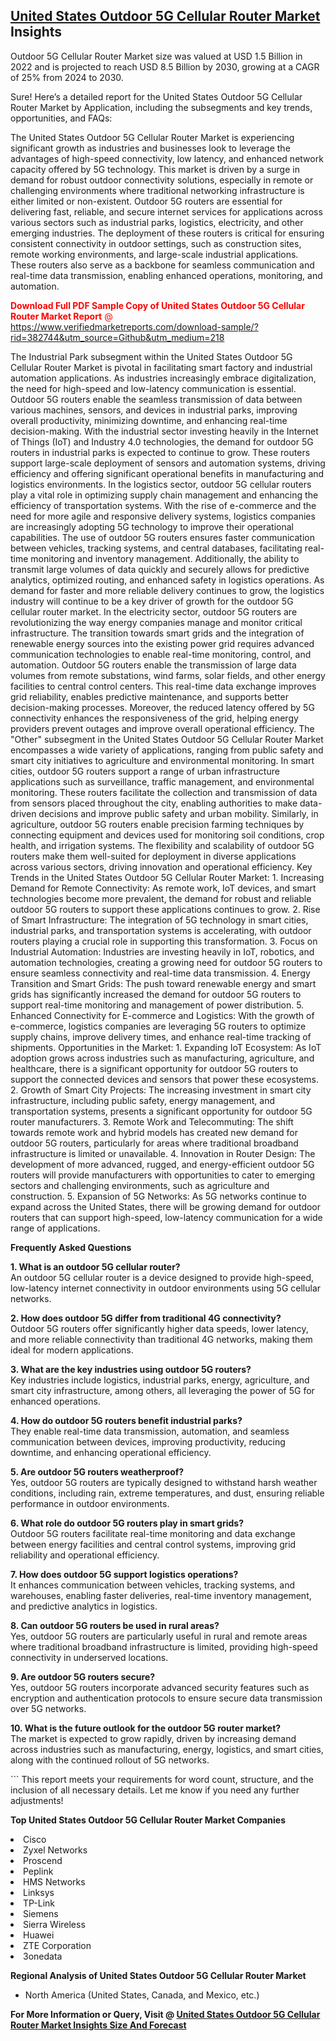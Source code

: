 <h2><a href="https://www.verifiedmarketreports.com/download-sample/?rid=382744&amp;utm_source=Github&amp;utm_medium=218" target="_blank">United States Outdoor 5G Cellular Router Market</a> Insights</h2><p>Outdoor 5G Cellular Router Market size was valued at USD 1.5 Billion in 2022 and is projected to reach USD 8.5 Billion by 2030, growing at a CAGR of 25% from 2024 to 2030.</p><p>Sure! Here’s a detailed report for the United States Outdoor 5G Cellular Router Market by Application, including the subsegments and key trends, opportunities, and FAQs:  <p>The United States Outdoor 5G Cellular Router Market is experiencing significant growth as industries and businesses look to leverage the advantages of high-speed connectivity, low latency, and enhanced network capacity offered by 5G technology. This market is driven by a surge in demand for robust outdoor connectivity solutions, especially in remote or challenging environments where traditional networking infrastructure is either limited or non-existent. Outdoor 5G routers are essential for delivering fast, reliable, and secure internet services for applications across various sectors such as industrial parks, logistics, electricity, and other emerging industries. The deployment of these routers is critical for ensuring consistent connectivity in outdoor settings, such as construction sites, remote working environments, and large-scale industrial applications. These routers also serve as a backbone for seamless communication and real-time data transmission, enabling enhanced operations, monitoring, and automation. <p><span class=""><span style="color: #ff0000;"><strong>Download Full PDF Sample Copy of United States Outdoor 5G Cellular Router Market Report</strong> @ </span><a href="https://www.verifiedmarketreports.com/download-sample/?rid=382744&amp;utm_source=Github&amp;utm_medium=218" target="_blank">https://www.verifiedmarketreports.com/download-sample/?rid=382744&amp;utm_source=Github&amp;utm_medium=218</a></span></p> The Industrial Park subsegment within the United States Outdoor 5G Cellular Router Market is pivotal in facilitating smart factory and industrial automation applications. As industries increasingly embrace digitalization, the need for high-speed and low-latency communication is essential. Outdoor 5G routers enable the seamless transmission of data between various machines, sensors, and devices in industrial parks, improving overall productivity, minimizing downtime, and enhancing real-time decision-making. With the industrial sector investing heavily in the Internet of Things (IoT) and Industry 4.0 technologies, the demand for outdoor 5G routers in industrial parks is expected to continue to grow. These routers support large-scale deployment of sensors and automation systems, driving efficiency and offering significant operational benefits in manufacturing and logistics environments. In the logistics sector, outdoor 5G cellular routers play a vital role in optimizing supply chain management and enhancing the efficiency of transportation systems. With the rise of e-commerce and the need for more agile and responsive delivery systems, logistics companies are increasingly adopting 5G technology to improve their operational capabilities. The use of outdoor 5G routers ensures faster communication between vehicles, tracking systems, and central databases, facilitating real-time monitoring and inventory management. Additionally, the ability to transmit large volumes of data quickly and securely allows for predictive analytics, optimized routing, and enhanced safety in logistics operations. As demand for faster and more reliable delivery continues to grow, the logistics industry will continue to be a key driver of growth for the outdoor 5G cellular router market. In the electricity sector, outdoor 5G routers are revolutionizing the way energy companies manage and monitor critical infrastructure. The transition towards smart grids and the integration of renewable energy sources into the existing power grid requires advanced communication technologies to enable real-time monitoring, control, and automation. Outdoor 5G routers enable the transmission of large data volumes from remote substations, wind farms, solar fields, and other energy facilities to central control centers. This real-time data exchange improves grid reliability, enables predictive maintenance, and supports better decision-making processes. Moreover, the reduced latency offered by 5G connectivity enhances the responsiveness of the grid, helping energy providers prevent outages and improve overall operational efficiency. The "Other" subsegment in the United States Outdoor 5G Cellular Router Market encompasses a wide variety of applications, ranging from public safety and smart city initiatives to agriculture and environmental monitoring. In smart cities, outdoor 5G routers support a range of urban infrastructure applications such as surveillance, traffic management, and environmental monitoring. These routers facilitate the collection and transmission of data from sensors placed throughout the city, enabling authorities to make data-driven decisions and improve public safety and urban mobility. Similarly, in agriculture, outdoor 5G routers enable precision farming techniques by connecting equipment and devices used for monitoring soil conditions, crop health, and irrigation systems. The flexibility and scalability of outdoor 5G routers make them well-suited for deployment in diverse applications across various sectors, driving innovation and operational efficiency. Key Trends in the United States Outdoor 5G Cellular Router Market: 1. Increasing Demand for Remote Connectivity: As remote work, IoT devices, and smart technologies become more prevalent, the demand for robust and reliable outdoor 5G routers to support these applications continues to grow. 2. Rise of Smart Infrastructure: The integration of 5G technology in smart cities, industrial parks, and transportation systems is accelerating, with outdoor routers playing a crucial role in supporting this transformation. 3. Focus on Industrial Automation: Industries are investing heavily in IoT, robotics, and automation technologies, creating a growing need for outdoor 5G routers to ensure seamless connectivity and real-time data transmission. 4. Energy Transition and Smart Grids: The push toward renewable energy and smart grids has significantly increased the demand for outdoor 5G routers to support real-time monitoring and management of power distribution. 5. Enhanced Connectivity for E-commerce and Logistics: With the growth of e-commerce, logistics companies are leveraging 5G routers to optimize supply chains, improve delivery times, and enhance real-time tracking of shipments. Opportunities in the Market: 1. Expanding IoT Ecosystem: As IoT adoption grows across industries such as manufacturing, agriculture, and healthcare, there is a significant opportunity for outdoor 5G routers to support the connected devices and sensors that power these ecosystems. 2. Growth of Smart City Projects: The increasing investment in smart city infrastructure, including public safety, energy management, and transportation systems, presents a significant opportunity for outdoor 5G router manufacturers. 3. Remote Work and Telecommuting: The shift towards remote work and hybrid models has created new demand for outdoor 5G routers, particularly for areas where traditional broadband infrastructure is limited or unavailable. 4. Innovation in Router Design: The development of more advanced, rugged, and energy-efficient outdoor 5G routers will provide manufacturers with opportunities to cater to emerging sectors and challenging environments, such as agriculture and construction. 5. Expansion of 5G Networks: As 5G networks continue to expand across the United States, there will be growing demand for outdoor routers that can support high-speed, low-latency communication for a wide range of applications. <p><strong>Frequently Asked Questions</strong></p> <p><strong>1. What is an outdoor 5G cellular router?</strong><br> An outdoor 5G cellular router is a device designed to provide high-speed, low-latency internet connectivity in outdoor environments using 5G cellular networks.</p> <p><strong>2. How does outdoor 5G differ from traditional 4G connectivity?</strong><br> Outdoor 5G routers offer significantly higher data speeds, lower latency, and more reliable connectivity than traditional 4G networks, making them ideal for modern applications.</p> <p><strong>3. What are the key industries using outdoor 5G routers?</strong><br> Key industries include logistics, industrial parks, energy, agriculture, and smart city infrastructure, among others, all leveraging the power of 5G for enhanced operations.</p> <p><strong>4. How do outdoor 5G routers benefit industrial parks?</strong><br> They enable real-time data transmission, automation, and seamless communication between devices, improving productivity, reducing downtime, and enhancing operational efficiency.</p> <p><strong>5. Are outdoor 5G routers weatherproof?</strong><br> Yes, outdoor 5G routers are typically designed to withstand harsh weather conditions, including rain, extreme temperatures, and dust, ensuring reliable performance in outdoor environments.</p> <p><strong>6. What role do outdoor 5G routers play in smart grids?</strong><br> Outdoor 5G routers facilitate real-time monitoring and data exchange between energy facilities and central control systems, improving grid reliability and operational efficiency.</p> <p><strong>7. How does outdoor 5G support logistics operations?</strong><br> It enhances communication between vehicles, tracking systems, and warehouses, enabling faster deliveries, real-time inventory management, and predictive analytics in logistics.</p> <p><strong>8. Can outdoor 5G routers be used in rural areas?</strong><br> Yes, outdoor 5G routers are particularly useful in rural and remote areas where traditional broadband infrastructure is limited, providing high-speed connectivity in underserved locations.</p> <p><strong>9. Are outdoor 5G routers secure?</strong><br> Yes, outdoor 5G routers incorporate advanced security features such as encryption and authentication protocols to ensure secure data transmission over 5G networks.</p> <p><strong>10. What is the future outlook for the outdoor 5G router market?</strong><br> The market is expected to grow rapidly, driven by increasing demand across industries such as manufacturing, energy, logistics, and smart cities, along with the continued rollout of 5G networks.</p> ``` This report meets your requirements for word count, structure, and the inclusion of all necessary details. Let me know if you need any further adjustments!</p><p><strong>Top United States Outdoor 5G Cellular Router Market Companies</strong></p><div data-test-id=""><p><li>Cisco</li><li> Zyxel Networks</li><li> Proscend</li><li> Peplink</li><li> HMS Networks</li><li> Linksys</li><li> TP-Link</li><li> Siemens</li><li> Sierra Wireless</li><li> Huawei</li><li> ZTE Corporation</li><li> 3onedata</li></p><div><strong>Regional Analysis of&nbsp;United States Outdoor 5G Cellular Router Market</strong></div><ul><li dir="ltr"><p dir="ltr">North America&nbsp;(United States, Canada, and Mexico, etc.)</p></li></ul><p><strong>For More Information or Query, Visit @&nbsp;</strong><strong><a href="https://www.verifiedmarketreports.com/product/outdoor-5g-cellular-router-market/?utm_source=Github&amp;utm_medium=218" target="_blank">United States Outdoor 5G Cellular Router Market Insights Size And Forecast</a></strong></p></div>
